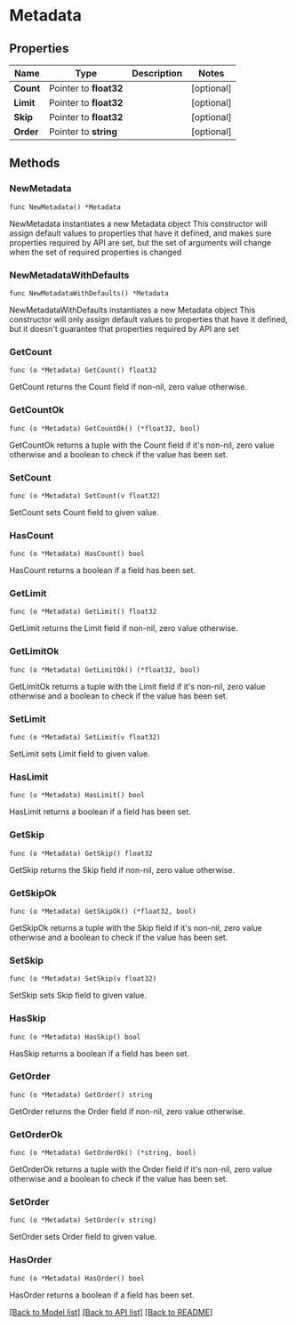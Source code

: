 # Metadata

## Properties

Name | Type | Description | Notes
------------ | ------------- | ------------- | -------------
**Count** | Pointer to **float32** |  | [optional] 
**Limit** | Pointer to **float32** |  | [optional] 
**Skip** | Pointer to **float32** |  | [optional] 
**Order** | Pointer to **string** |  | [optional] 

## Methods

### NewMetadata

`func NewMetadata() *Metadata`

NewMetadata instantiates a new Metadata object
This constructor will assign default values to properties that have it defined,
and makes sure properties required by API are set, but the set of arguments
will change when the set of required properties is changed

### NewMetadataWithDefaults

`func NewMetadataWithDefaults() *Metadata`

NewMetadataWithDefaults instantiates a new Metadata object
This constructor will only assign default values to properties that have it defined,
but it doesn't guarantee that properties required by API are set

### GetCount

`func (o *Metadata) GetCount() float32`

GetCount returns the Count field if non-nil, zero value otherwise.

### GetCountOk

`func (o *Metadata) GetCountOk() (*float32, bool)`

GetCountOk returns a tuple with the Count field if it's non-nil, zero value otherwise
and a boolean to check if the value has been set.

### SetCount

`func (o *Metadata) SetCount(v float32)`

SetCount sets Count field to given value.

### HasCount

`func (o *Metadata) HasCount() bool`

HasCount returns a boolean if a field has been set.

### GetLimit

`func (o *Metadata) GetLimit() float32`

GetLimit returns the Limit field if non-nil, zero value otherwise.

### GetLimitOk

`func (o *Metadata) GetLimitOk() (*float32, bool)`

GetLimitOk returns a tuple with the Limit field if it's non-nil, zero value otherwise
and a boolean to check if the value has been set.

### SetLimit

`func (o *Metadata) SetLimit(v float32)`

SetLimit sets Limit field to given value.

### HasLimit

`func (o *Metadata) HasLimit() bool`

HasLimit returns a boolean if a field has been set.

### GetSkip

`func (o *Metadata) GetSkip() float32`

GetSkip returns the Skip field if non-nil, zero value otherwise.

### GetSkipOk

`func (o *Metadata) GetSkipOk() (*float32, bool)`

GetSkipOk returns a tuple with the Skip field if it's non-nil, zero value otherwise
and a boolean to check if the value has been set.

### SetSkip

`func (o *Metadata) SetSkip(v float32)`

SetSkip sets Skip field to given value.

### HasSkip

`func (o *Metadata) HasSkip() bool`

HasSkip returns a boolean if a field has been set.

### GetOrder

`func (o *Metadata) GetOrder() string`

GetOrder returns the Order field if non-nil, zero value otherwise.

### GetOrderOk

`func (o *Metadata) GetOrderOk() (*string, bool)`

GetOrderOk returns a tuple with the Order field if it's non-nil, zero value otherwise
and a boolean to check if the value has been set.

### SetOrder

`func (o *Metadata) SetOrder(v string)`

SetOrder sets Order field to given value.

### HasOrder

`func (o *Metadata) HasOrder() bool`

HasOrder returns a boolean if a field has been set.


[[Back to Model list]](../README.md#documentation-for-models) [[Back to API list]](../README.md#documentation-for-api-endpoints) [[Back to README]](../README.md)



